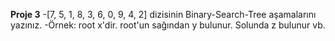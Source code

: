**Proje 3**
-[7, 5, 1, 8, 3, 6, 0, 9, 4, 2] dizisinin Binary-Search-Tree aşamalarını yazınız.
-Örnek: root x'dir. root'un sağından y bulunur. Solunda z bulunur vb.
